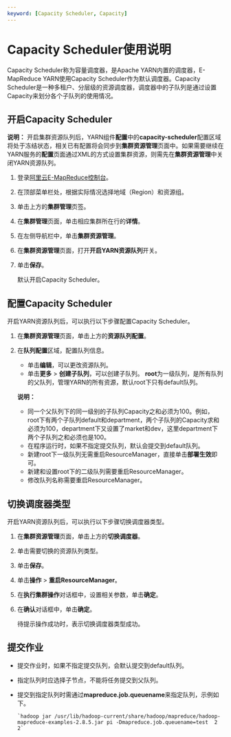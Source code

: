```yaml
---
keyword: [Capacity Scheduler, Capacity]
---
```


# Capacity Scheduler使用说明

Capacity Scheduler称为容量调度器，是Apache YARN内置的调度器，E-MapReduce YARN使用Capacity Scheduler作为默认调度器。Capacity Scheduler是一种多租户、分层级的资源调度器，调度器中的子队列是通过设置Capacity来划分各个子队列的使用情况。

## 开启Capacity Scheduler

**说明：** 开启集群资源队列后，YARN组件**配置**中的**capacity-scheduler**配置区域将处于冻结状态，相关已有配置将会同步到**集群资源管理**页面中。如果需要继续在YARN服务的**配置**页面通过XML的方式设置集群资源，则需先在**集群资源管理**中关闭YARN资源队列。

1.  登录[阿里云E-MapReduce控制台](https://emr.console.aliyun.com/)。

2.  在顶部菜单栏处，根据实际情况选择地域（Region）和资源组。

3.  单击上方的**集群管理**页签。

4.  在**集群管理**页面，单击相应集群所在行的**详情**。

5.  在左侧导航栏中，单击**集群资源管理**。

6.  在**集群资源管理**页面，打开**开启YARN资源队列**开关。

7.  单击**保存**。

    默认开启Capacity Scheduler。


## 配置Capacity Scheduler

开启YARN资源队列后，可以执行以下步骤配置Capacity Scheduler。

1.  在**集群资源管理**页面，单击上方的**资源队列配置**。

2.  在**队列配置**区域，配置队列信息。

    -   单击**编辑**，可以更改资源队列。
    -   单击**更多** \> **创建子队列**，可以创建子队列。
    **root**为一级队列，是所有队列的父队列，管理YARN的所有资源，默认root下只有default队列。

    **说明：**

    -   同一个父队列下的同一级别的子队列Capacity之和必须为100。例如，root下有两个子队列default和department，两个子队列的Capacity求和必须为100，department下又设置了market和dev，这里department下两个子队列之和必须也是100。
    -   在程序运行时，如果不指定提交队列，默认会提交到default队列。
    -   新建root下一级队列无需重启ResourceManager，直接单击**部署生效**即可。
    -   新建和设置root下的二级队列需要重启ResourceManager。
    -   修改队列名称需要重启ResourceManager。

## 切换调度器类型

开启YARN资源队列后，可以执行以下步骤切换调度器类型。

1.  在**集群资源管理**页面，单击上方的**切换调度器**。

2.  单击需要切换的资源队列类型。

3.  单击**保存**。

4.  单击**操作** \> **重启ResourceManager**。

5.  在**执行集群操作**对话框中，设置相关参数，单击**确定**。

6.  在**确认**对话框中，单击**确定**。

    待提示操作成功时，表示切换调度器类型成功。


## 提交作业

-   提交作业时，如果不指定提交队列，会默认提交到default队列。
-   指定队列时应选择子节点，不能将任务提交到父队列。
-   提交到指定队列时需通过**mapreduce.job.queuename**来指定队列，示例如下。

    ```
    `hadoop jar /usr/lib/hadoop-current/share/hadoop/mapreduce/hadoop-mapreduce-examples-2.8.5.jar pi -Dmapreduce.job.queuename=test  2 2`
    ```


